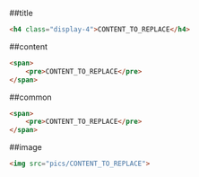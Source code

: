 ##title
```html
<h4 class="display-4">CONTENT_TO_REPLACE</h4>
```


##content
```html
<span>
    <pre>CONTENT_TO_REPLACE</pre>
</span>
```



##common
```html
<span>
    <pre>CONTENT_TO_REPLACE</pre>
</span>
```



##image
```html
<img src="pics/CONTENT_TO_REPLACE">
```


